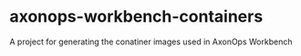 # axonops-workbench-containers
A project for generating the conatiner images used in AxonOps Workbench
